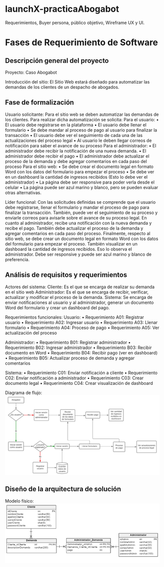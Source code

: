 # launchX-practicaAbogabot
Requerimientos, Buyer persona, público objetivo, Wireframe UX y UI. 
# Fases de Requerimiento de Software

## Descripción general del proyecto
Proyecto: Caso Abogabot

Introducción del sitio: El Sitio Web estará diseñado para automatizar las demandas de los clientes de un despacho de abogados.

## Fase de formalización
Usuario solicitante:
Para el sitio web se deben automatizar las demandas de los clientes. Para realizar dicha automatización se solicita:
Para el usuario:
•	El usuario debe registrarse en la plataforma
•	El usuario debe llenar el formulario
•	Se debe mandar al proceso de pago al usuario para finalizar la transacción
•	El usuario debe ver el seguimiento de cada una de las actualizaciones del proceso legal
•	Al usuario le deben llegar correos de notificación para saber el avance de su proceso
Para el administrador:
•	El administrador debe recibir la notificación de una nueva demanda.
•	El administrador debe recibir el pago
•	El administrador debe actualizar el proceso de la demanda y debe agregar comentarios en cada paso del proceso
Para el sitio web:
•	Se debe crear el documento legal en formato Word con los datos del formulario para empezar el proceso
•	Se debe ver en un dashboard la cantidad de ingresos recibidos (Esto lo debe ver el administrador)
•	La página debe ser responsive para poder verla desde el celular
•	La página puede ser azul marino y blanco, pero se pueden evaluar otras alternativas.

Líder funcional: 
Con las solicitudes definidas se comprende que el usuario debe registrarse, llenar el formulario y mandar el proceso de pago para finalizar la transacción. También, puede ver el seguimiento de su proceso y enviarle correos para avisarle sobre el avance de su proceso legal.
En cuanto al administrador, recibe una notificación con la nueva demanda y recibe el pago. También debe actualizar el proceso de la demanda y agregar comentarios en cada paso del proceso.
Finalmente, respecto al sitio web, se debe crear un documento legal en formato Word con los datos del formulario para empezar el proceso. También visualizar en un dashboard la cantidad de ingresos recibidos. Eso lo observa el administrador. Debe ser responsive y puede ser azul marino y blanco de preferencia.

## Análisis de requisitos y requerimientos
Actores del sistema:
Cliente: Es el que se encarga de realizar su demanda en el sitio web
Administrador: Es el que se encarga de recibir, verificar, actualizar y modificar el proceso de la demanda.
Sistema: Se encarga de enviar notificaciones al usuario y al administrador, generar un documento Word del formulario y crear un dashboard del pago.

Requerimientos funcionales:
Usuario:
•	Requerimiento A01: Registrar usuario
•	Requerimiento A02: Ingresar usuario
•	Requerimiento A03: Llenar formulario
•	Requerimiento A04: Proceso de pago
•	Requerimiento A05: Ver actualización del proceso

Administrador:
•	Requerimiento B01: Registrar administrador
•	Requerimiento B02: Ingresar administrador
•	Requerimiento B03: Recibir documento en Word
•	Requerimiento B04: Recibir pago (ver en dashboard)
•	Requerimiento B05: Actualizar proceso de demanda y agregar comentarios

Sistema:
•	Requerimiento C01: Enviar notificación a cliente
•	Requerimiento C02: Enviar notificación a administrador
•	Requerimiento C03: Crear documento legal
•	Requerimiento C04: Crear visualización de dashboard

Diagrama de flujo:
![](https://github.com/abdelrc/launchX-practicaAbogabot/blob/main/images/DiagramaDeFlujo.png)

## Diseño de la arquitectura de solución
Modelo físico:
![](https://github.com/abdelrc/launchX-practicaAbogabot/blob/main/images/modelofisicoAbogabot.png)


